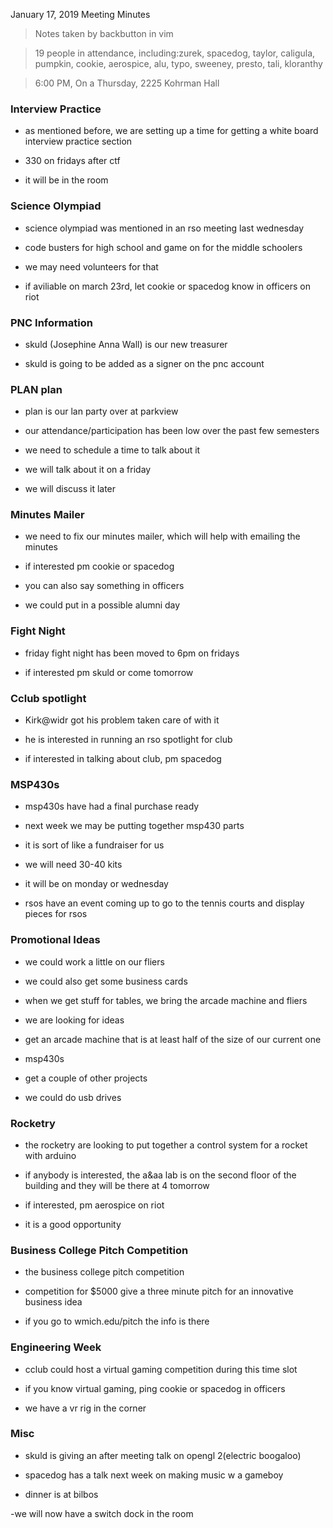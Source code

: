 January 17, 2019 Meeting Minutes
> Notes taken by backbutton in vim

> 19 people in attendance, including:zurek, spacedog, taylor, caligula, pumpkin, cookie, aerospice, alu, typo, sweeney, presto, tali, kloranthy





> 6:00 PM, On a Thursday, 2225 Kohrman Hall

### Interview Practice

* as mentioned before, we are setting up a time for getting a white board interview practice section

* 330 on fridays after ctf

* it will be in the room

### Science Olympiad

* science olympiad was mentioned in an rso meeting last wednesday

* code busters for high school and game on for the middle schoolers

* we may need volunteers for that

* if aviliable on march 23rd, let cookie or spacedog know in officers on riot

### PNC Information

* skuld (Josephine Anna Wall) is our new treasurer

* skuld is going to be added as a signer on the pnc account

### PLAN plan

* plan is our lan party over at parkview

* our attendance/participation has been low over the past few semesters

* we need to schedule a time to talk about it

* we will talk about it on a friday

* we will discuss it later

### Minutes Mailer

* we need to fix our minutes mailer, which will help with emailing the minutes

* if interested pm cookie or spacedog

* you can also say something in officers

* we could put in a possible alumni day

### Fight Night

* friday fight night has been moved to 6pm on fridays

* if interested pm skuld or come tomorrow

### Cclub spotlight

* Kirk@widr got his problem taken care of with it

* he is interested in running an rso spotlight for club

* if interested in talking about club, pm spacedog

### MSP430s

* msp430s have had a final purchase ready

* next week we may be putting together msp430 parts

* it is sort of like a fundraiser for us

* we will need 30-40 kits

* it will be on monday or wednesday

* rsos have an event coming up to go to the tennis courts and display pieces for rsos

### Promotional Ideas

* we could work a little on our fliers

* we could also get some business cards

* when we get stuff for tables, we bring the arcade machine and fliers

* we are looking for ideas

* get an arcade machine that is at least half of the size of our current one

* msp430s

* get a couple of other projects

* we could do usb drives

### Rocketry

* the rocketry are looking to put together a control system for a rocket with arduino

* if anybody is interested, the a&aa lab is on the second floor of the building and they will be there at 4 tomorrow

* if interested, pm aerospice on riot

* it is a good opportunity

### Business College Pitch Competition

* the business college pitch competition

* competition for $5000 give a three minute pitch for an innovative business idea

* if you go to wmich.edu/pitch the info is there

### Engineering Week 

* cclub could host a virtual gaming competition during this time slot

* if you know virtual gaming, ping cookie or spacedog in officers

* we have a vr rig in the corner

### Misc

* skuld is giving an after meeting talk on opengl 2(electric boogaloo)

* spacedog has a talk next week on making music w a gameboy

* dinner is at bilbos

-we will now have a switch dock in the room
